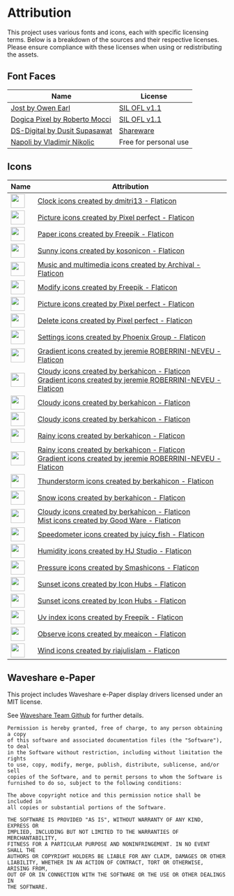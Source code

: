 # Attribution
This project uses various fonts and icons, each with specific licensing terms. Below is a breakdown of the sources and their respective licenses. Please ensure compliance with these licenses when using or redistributing the assets.

## Font Faces
| Name | License |
|---------------------------------------------------------------------------------------------------------------|---------------------------------------------------------------------------------------|
[Jost by Owen Earl](https://fonts.google.com/specimen/Jost) | [SIL OFL v1.1](https://fonts.google.com/specimen/Jost/license) |
[Dogica Pixel by Roberto Mocci ](https://www.dafont.com/dogica.font) | [SIL OFL v1.1](http://scripts.sil.org/OFL)|
[DS-Digital by Dusit Supasawat ](https://www.dafont.com/ds-digital.font) | [Shareware](../src/static/fonts/DS-DIGI/DIGITAL.TXT)|
[Napoli by Vladimir Nikolic ](https://www.dafont.com/napoli.font) | Free for personal use |


## Icons
| Name | Attribution |
|---------------------------------------------------------------------------------------------------------------|---------------------------------------------------------------------------------------|
| <img src="../src/plugins/clock/icon.png" width="32" height="32"> | <a href="https://www.flaticon.com/free-icons/clock" title="clock icons">Clock icons created by dmitri13 - Flaticon</a>|
| <img src="../src/plugins/image_upload/icon.png" width="32" height="32"> | <a href="https://www.flaticon.com/free-icons/picture" title="picture icons">Picture icons created by Pixel perfect - Flaticon</a>|
| <img src="../src/plugins/newspaper/icon.png" width="32" height="32"> | <a href="https://www.flaticon.com/free-icons/paper" title="paper icons">Paper icons created by Freepik - Flaticon</a>|
| <img src="../src/plugins/weather/icon.png" width="32" height="32"> | <a href="https://www.flaticon.com/free-icons/sunny" title="sunny icons">Sunny icons created by kosonicon - Flaticon</a>|
| <img src="../src/static/icons/display.png" width="32" height="32"> | <a href="https://www.flaticon.com/free-icons/music-and-multimedia" title="music and multimedia icons">Music and multimedia icons created by Archival - Flaticon</a>|
| <img src="../src/static/icons/edit.png" width="32" height="32"> | <a href="https://www.flaticon.com/free-icons/modify" title="modify icons">Modify icons created by Freepik - Flaticon</a>|
| <img src="../src/static/icons/playlist.png" width="32" height="32"> | <a href="https://www.flaticon.com/free-icons/picture" title="picture icons">Picture icons created by Pixel perfect - Flaticon</a>|
| <img src="../src/static/icons/remove.png" width="32" height="32"> |<a href="https://www.flaticon.com/free-icons/delete" title="delete icons">Delete icons created by Pixel perfect - Flaticon</a>|
| <img src="../src/static/icons/settings.png" width="32" height="32"> |<a href="https://www.flaticon.com/free-icons/settings" title="settings icons">Settings icons created by Phoenix Group - Flaticon</a>|
| <img src="../src/plugins/weather/icons/01d.png" width="32" height="32"> | <a href="https://www.flaticon.com/free-icons/gradient" title="gradient icons">Gradient icons created by jeremie ROBERRINI-NEVEU - Flaticon</a>|
| <img src="../src/plugins/weather/icons/02d.png" width="32" height="32"> | <a href="https://www.flaticon.com/free-icons/cloudy" title="cloudy icons">Cloudy icons created by berkahicon - Flaticon</a><br><a href="https://www.flaticon.com/free-icons/gradient" title="gradient icons">Gradient icons created by jeremie ROBERRINI-NEVEU - Flaticon</a>|
| <img src="../src/plugins/weather/icons/03d.png" width="32" height="32"> | <a href="https://www.flaticon.com/free-icons/cloudy" title="cloudy icons">Cloudy icons created by berkahicon - Flaticon</a>|
| <img src="../src/plugins/weather/icons/04d.png" width="32" height="32"> | <a href="https://www.flaticon.com/free-icons/cloudy" title="cloudy icons">Cloudy icons created by berkahicon - Flaticon</a>|
| <img src="../src/plugins/weather/icons/09d.png" width="32" height="32"> | <a href="https://www.flaticon.com/free-icons/rainy" title="rainy icons">Rainy icons created by berkahicon - Flaticon</a>|
| <img src="../src/plugins/weather/icons/10d.png" width="32" height="32"> | <a href="https://www.flaticon.com/free-icons/rainy" title="rainy icons">Rainy icons created by berkahicon - Flaticon</a><br><a href="https://www.flaticon.com/free-icons/gradient" title="gradient icons">Gradient icons created by jeremie ROBERRINI-NEVEU - Flaticon</a>|
| <img src="../src/plugins/weather/icons/11d.png" width="32" height="32"> |<a href="https://www.flaticon.com/free-icons/thunderstorm" title="thunderstorm icons">Thunderstorm icons created by berkahicon - Flaticon</a>|
| <img src="../src/plugins/weather/icons/13d.png" width="32" height="32"> |<a href="https://www.flaticon.com/free-icons/snow" title="snow icons">Snow icons created by berkahicon - Flaticon</a>|
| <img src="../src/plugins/weather/icons/50d.png" width="32" height="32"> |<a href="https://www.flaticon.com/free-icons/cloudy" title="cloudy icons">Cloudy icons created by berkahicon - Flaticon</a><br><a href="https://www.flaticon.com/free-icons/mist" title="mist icons">Mist icons created by Good Ware - Flaticon</a>|
| <img src="../src/plugins/weather/icons/aqi.png" width="32" height="32"> |<a href="https://www.flaticon.com/free-icons/speedometer" title="speedometer icons">Speedometer icons created by juicy_fish - Flaticon</a>|
| <img src="../src/plugins/weather/icons/humidity.png" width="32" height="32"> |<a href="https://www.flaticon.com/free-icons/humidity" title="humidity icons">Humidity icons created by HJ Studio - Flaticon</a>|
| <img src="../src/plugins/weather/icons/pressure.png" width="32" height="32"> |<a href="https://www.flaticon.com/free-icons/pressure" title="pressure icons">Pressure icons created by Smashicons - Flaticon</a>|
| <img src="../src/plugins/weather/icons/sunrise.png" width="32" height="32"> |<a href="https://www.flaticon.com/free-icons/sunset" title="sunset icons">Sunset icons created by Icon Hubs - Flaticon</a>|
| <img src="../src/plugins/weather/icons/sunset.png" width="32" height="32"> |<a href="https://www.flaticon.com/free-icons/sunset" title="sunset icons">Sunset icons created by Icon Hubs - Flaticon</a>|
| <img src="../src/plugins/weather/icons/uvi.png" width="32" height="32"> |<a href="https://www.flaticon.com/free-icons/uv-index" title="uv index icons">Uv index icons created by Freepik - Flaticon</a>|
| <img src="../src/plugins/weather/icons/visibility.png" width="32" height="32"> |<a href="https://www.flaticon.com/free-icons/observe" title="observe icons">Observe icons created by meaicon - Flaticon</a>|
| <img src="../src/plugins/weather/icons/wind.png" width="32" height="32"> |<a href="https://www.flaticon.com/free-icons/wind" title="wind icons">Wind icons created by riajulislam - Flaticon</a>|

## Waveshare e-Paper
This project includes Waveshare e-Paper display drivers licensed under an MIT license.

See [Waveshare Team Github](https://github.com/waveshare/e-Paper) for further details.

```
Permission is hereby granted, free of charge, to any person obtaining a copy
of this software and associated documentation files (the "Software"), to deal
in the Software without restriction, including without limitation the rights
to use, copy, modify, merge, publish, distribute, sublicense, and/or sell
copies of the Software, and to permit persons to whom the Software is
furnished to do so, subject to the following conditions:

The above copyright notice and this permission notice shall be included in
all copies or substantial portions of the Software.

THE SOFTWARE IS PROVIDED "AS IS", WITHOUT WARRANTY OF ANY KIND, EXPRESS OR
IMPLIED, INCLUDING BUT NOT LIMITED TO THE WARRANTIES OF MERCHANTABILITY,
FITNESS FOR A PARTICULAR PURPOSE AND NONINFRINGEMENT. IN NO EVENT SHALL THE
AUTHORS OR COPYRIGHT HOLDERS BE LIABLE FOR ANY CLAIM, DAMAGES OR OTHER
LIABILITY, WHETHER IN AN ACTION OF CONTRACT, TORT OR OTHERWISE, ARISING FROM,
OUT OF OR IN CONNECTION WITH THE SOFTWARE OR THE USE OR OTHER DEALINGS IN
THE SOFTWARE.
```